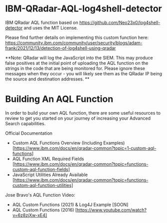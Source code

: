 # IBM-QRadar-AQL-log4shell-detector
IBM QRadar AQL function based on https://github.com/Neo23x0/log4shell-detector and uses the MIT License.

Please find further details on implementing this custom function here: https://community.ibm.com/community/user/security/blogs/adam-frank/2021/12/13/detection-of-log4shell-using-qradar

**Note: QRadar will log the JavaScript into the SIEM. This may produce false positives at the initial point of uploading the AQL function on the strings in the code that are being monitored for. Please ignore these messages when they occur - you will likely see them as the QRadar IP being the source and destination addresses. **

# Building An AQL Function
In order to build your own AQL function, there are some useful resources to review to get you started on your journey of increasing your Advanced Search capabilities.

Official Documentation
- Custom AQL Functions Overview (Including Examples) [https://www.ibm.com/docs/en/qradar-common?topic=1-custom-aql-functions]
- AQL Function XML Required Fields [https://www.ibm.com/docs/en/qradar-common?topic=functions-custom-aql-function-fields]
- JavaScript Utilities Already Available [https://www.ibm.com/docs/en/qradar-common?topic=functions-custom-aql-function-utilities]



Jose Bravo's AQL Function Video:
- AQL Custom Functions (2021) & Log4J Example [SOON]
- AQL Custom Functions (2016) [https://www.youtube.com/watch?v=6z8zjXw-xE4]

